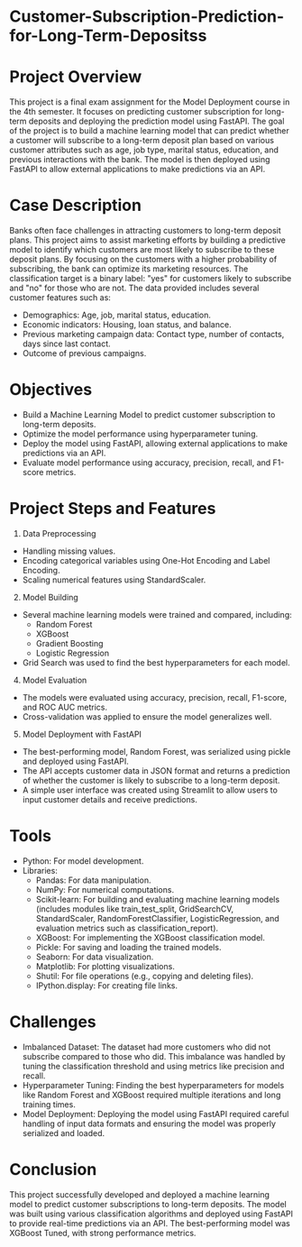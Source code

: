 # Customer-Subscription-Prediction-for-Long-Term-Depositss
# Project Overview
This project is a final exam assignment for the Model Deployment course in the 4th semester. It focuses on predicting customer subscription for long-term deposits and deploying the prediction model using FastAPI. The goal of the project is to build a machine learning model that can predict whether a customer will subscribe to a long-term deposit plan based on various customer attributes such as age, job type, marital status, education, and previous interactions with the bank. The model is then deployed using FastAPI to allow external applications to make predictions via an API.

# Case Description
Banks often face challenges in attracting customers to long-term deposit plans. This project aims to assist marketing efforts by building a predictive model to identify which customers are most likely to subscribe to these deposit plans. By focusing on the customers with a higher probability of subscribing, the bank can optimize its marketing resources. The classification target is a binary label: "yes" for customers likely to subscribe and "no" for those who are not.
The data provided includes several customer features such as:
- Demographics: Age, job, marital status, education.
- Economic indicators: Housing, loan status, and balance.
- Previous marketing campaign data: Contact type, number of contacts, days since last contact.
- Outcome of previous campaigns.

# Objectives
- Build a Machine Learning Model to predict customer subscription to long-term deposits.
- Optimize the model performance using hyperparameter tuning.
- Deploy the model using FastAPI, allowing external applications to make predictions via an API.
- Evaluate model performance using accuracy, precision, recall, and F1-score metrics.

# Project Steps and Features
1. Data Preprocessing
- Handling missing values.
- Encoding categorical variables using One-Hot Encoding and Label Encoding.
- Scaling numerical features using StandardScaler.

2. Model Building
- Several machine learning models were trained and compared, including:
  - Random Forest
  - XGBoost
  - Gradient Boosting
  - Logistic Regression
- Grid Search was used to find the best hyperparameters for each model.

4. Model Evaluation
- The models were evaluated using accuracy, precision, recall, F1-score, and ROC AUC metrics.
- Cross-validation was applied to ensure the model generalizes well.
5. Model Deployment with FastAPI
- The best-performing model, Random Forest, was serialized using pickle and deployed using FastAPI.
- The API accepts customer data in JSON format and returns a prediction of whether the customer is likely to subscribe to a long-term deposit.
- A simple user interface was created using Streamlit to allow users to input customer details and receive predictions.

# Tools
- Python: For model development.
- Libraries:
  - Pandas: For data manipulation.
  - NumPy: For numerical computations.
  - Scikit-learn: For building and evaluating machine learning models (includes modules like train_test_split, GridSearchCV, StandardScaler, RandomForestClassifier, LogisticRegression, and evaluation metrics such as classification_report).
  - XGBoost: For implementing the XGBoost classification model.
  - Pickle: For saving and loading the trained models.
  - Seaborn: For data visualization.
  - Matplotlib: For plotting visualizations.
  - Shutil: For file operations (e.g., copying and deleting files).
  - IPython.display: For creating file links.

# Challenges
- Imbalanced Dataset: The dataset had more customers who did not subscribe compared to those who did. This imbalance was handled by tuning the classification threshold and using metrics like precision and recall.
- Hyperparameter Tuning: Finding the best hyperparameters for models like Random Forest and XGBoost required multiple iterations and long training times.
- Model Deployment: Deploying the model using FastAPI required careful handling of input data formats and ensuring the model was properly serialized and loaded.

# Conclusion
This project successfully developed and deployed a machine learning model to predict customer subscriptions to long-term deposits. The model was built using various classification algorithms and deployed using FastAPI to provide real-time predictions via an API. The best-performing model was XGBoost Tuned, with strong performance metrics.

